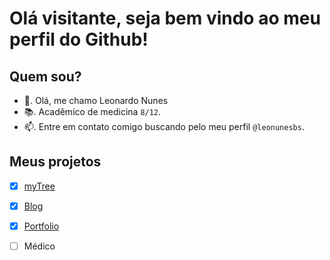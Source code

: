 # Olá visitante, seja bem vindo ao meu perfil do Github!

## Quem sou?
- 👋. Olá, me chamo Leonardo Nunes
- 📚. Acadêmico de medicina ```8/12```.
- 📫. Entre em contato comigo buscando pelo meu perfil ```@leonunesbs```.

## Meus projetos
- [x] [myTree](https://lnbs.me)
- [x] [Blog](https://blog.leonunesbs.com.br)
- [x] [Portfolio](https://portfolio.leonunesbs.com.br)
- [ ] Médico

